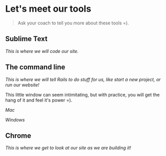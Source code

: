 # Let's meet our tools

> Ask your coach to tell you more about these tools =).

## Sublime Text
*This is where we will code our site.*

## The command line
*This is where we will tell Rails to do stuff for us, like start a new project, or run our website!*

This little window can seem intimitating, but with practice, you will get the hang of it and feel it's power =).

*Mac*

*Windows*


## Chrome
*This is where we get to look at our site as we are building it!*
